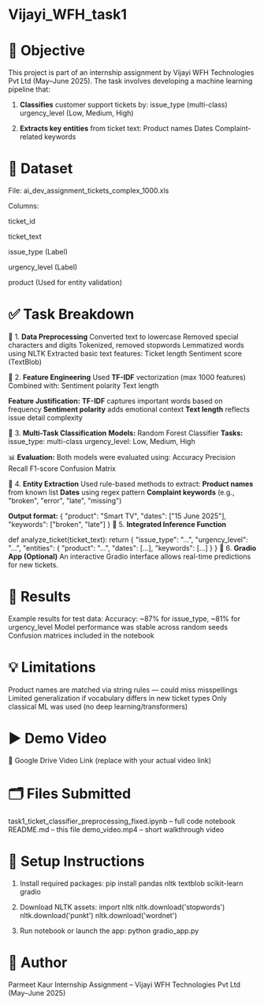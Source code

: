 # Vijayi_WFH_task1

# 📌 Objective
This project is part of an internship assignment by Vijayi WFH Technologies Pvt Ltd (May–June 2025). The task involves developing a machine learning pipeline that:

1. **Classifies** customer support tickets by:
   issue_type (multi-class)
   urgency_level (Low, Medium, High)

3. **Extracts key entities** from ticket text:
   Product names
   Dates
   Complaint-related keywords

# 📂 Dataset
File: ai_dev_assignment_tickets_complex_1000.xls

Columns:

ticket_id

ticket_text

issue_type (Label)

urgency_level (Label)

product (Used for entity validation)

# ✅ Task Breakdown
🔹 1. **Data Preprocessing**
Converted text to lowercase
Removed special characters and digits
Tokenized, removed stopwords
Lemmatized words using NLTK
Extracted basic text features:
  Ticket length
  Sentiment score (TextBlob)

🔹 2. **Feature Engineering**
Used **TF-IDF** vectorization (max 1000 features)
Combined with:
  Sentiment polarity
  Text length

**Feature Justification:**
**TF-IDF** captures important words based on frequency
**Sentiment polarity** adds emotional context
**Text length** reflects issue detail complexity

🔹 3. **Multi-Task Classification**
**Models:** Random Forest Classifier
**Tasks:**
  issue_type: multi-class
  urgency_level: Low, Medium, High

📊 **Evaluation:**
Both models were evaluated using:
  Accuracy
  Precision
  Recall
  F1-score
  Confusion Matrix

🔹 4. **Entity Extraction**
Used rule-based methods to extract:
**Product names** from known list
**Dates** using regex pattern
**Complaint keywords** (e.g., "broken", "error", "late", "missing")

**Output format:**
{
  "product": "Smart TV",
  "dates": ["15 June 2025"],
  "keywords": ["broken", "late"]
}
🔹 5. **Integrated Inference Function**

def analyze_ticket(ticket_text):
    return {
        "issue_type": "...",
        "urgency_level": "...",
        "entities": {
            "product": "...",
            "dates": [...],
            "keywords": [...]
        }
    }
🔹 6. **Gradio App (Optional)**
An interactive Gradio interface allows real-time predictions for new tickets.

# 🧪 Results
Example results for test data:
  Accuracy: ~87% for issue_type, ~81% for urgency_level
  Model performance was stable across random seeds
  Confusion matrices included in the notebook

# 💡 Limitations
Product names are matched via string rules — could miss misspellings
Limited generalization if vocabulary differs in new ticket types
Only classical ML was used (no deep learning/transformers)

# ▶️ Demo Video
🔗 Google Drive Video Link (replace with your actual video link)

# 🗂️ Files Submitted

task1_ticket_classifier_preprocessing_fixed.ipynb – full code notebook
README.md – this file
demo_video.mp4 – short walkthrough video

# 🔧 Setup Instructions
1. Install required packages:
   pip install pandas nltk textblob scikit-learn gradio

2. Download NLTK assets:
   import nltk
   nltk.download('stopwords')
   nltk.download('punkt')
   nltk.download('wordnet')

3. Run notebook or launch the app:
   python gradio_app.py

# 🙋 Author
Parmeet Kaur
Internship Assignment – Vijayi WFH Technologies Pvt Ltd (May–June 2025)

